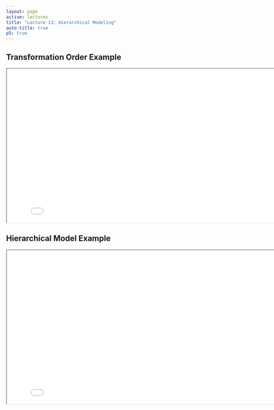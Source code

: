 ```yaml
---
layout: page
active: lectures
title: "Lecture 13: Hierarchical Modeling"
auto-title: true
p5: true
---
```



## Transformation Order Example

<div id="example1">
  <iframe id="exampleFrame1" src="13-example-xform-order.html" width="820px" height="420px"></iframe>
</div>



## Hierarchical Model Example

<div id="example1">
  <iframe id="exampleFrame1" src="13-example-arm.html" width="820px" height="420px"></iframe>
</div>
